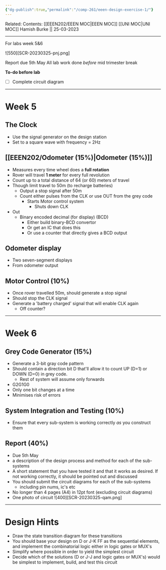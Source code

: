 ```yaml
---
{"dg-publish":true,"permalink":"/comp-261/eeen-design-exercise-1/"}
---
```


Related: 
Contents: [[EEEN202/EEEN MOC\|EEEN MOC]]
[[UNI MOC\|UNI MOC]]
Hamish Burke || 25-03-2023
***
For labs week 5&6

![550][SCR-20230325-pnj.png]

Report due 5th May
All lab work done *before* mid trimester break


**To-do before lab**
- [ ] Complete circuit diagram


***

# Week 5

## The Clock
- Use the signal generator on the design station
- Set to a square wave with frequency = 2Hz

## [[EEEN202/Odometer (15%)\|Odometer (15%)]]
- Measures every time wheel does a **full rotation**
- Rover will travel **1 meter** for every full revolution
- Count up to a total distance of 64 (or 60) meters of travel
- Though limit travel to 50m (to recharge batteries)
	- Output a stop signal after 50m
	- Count either pulses from the CLK or use OUT from the grey code
		- Starts Motor control system
			- Shuts down CLK
- Out
	- Binary encoded decimal (for display) (BCD)
		- Either build binary-BCD convertor
		- Or get an IC that does this
		- Or use a counter that directly gives a BCD output

## Odometer display
- Two seven-segment displays
- From odometer output

## Motor Control (10%)
- Once rover travelled 50m, should generate a stop signal
- Should stop the CLK signal 
- Generate a 'battery charged' signal that will enable CLK again
	- Off counter?


***

# Week 6

## Grey Code Generator (15%)
- Generate a 3-bit gray code pattern
- Should contain a direction bit D that'll allow it to count UP (D=1) or DOWN (D=0) in grey code.
	- Rest of system will assume only forwards
- G2G1G0
- Only one bit changes at a time
- Minimises risk of errors

## System Integration and Testing (10%)
- Ensure that every sub-system is working correctly *as* you construct them

## Report (40%)
- Due 5th May
- a description of the design process and method for each of the sub-systems
- A short statement that you have tested it and that it works as desired. If not working correctly, it should be pointed out and discussed
- You should submit the circuit diagrams for each of the sub-systems
	- including pin nums, ic's etc
- No longer than 4 pages (A4) in 12pt font (excluding circuit diagrams)
- One photo of circuit 
![400][SCR-20230325-qam.png]


***


# Design Hints
- Draw the state transition diagram for these transitions
- You should base your design on D or J-K FF as the sequential elements, and implement the combinatorial logic either in logic gates or MUX's
- Simplify where possible in order to yield the simplest circuit
- Decide which of the solutions (D or J-J and logic gates or MUX's) would be simplest to implement, build, and test this circuit






